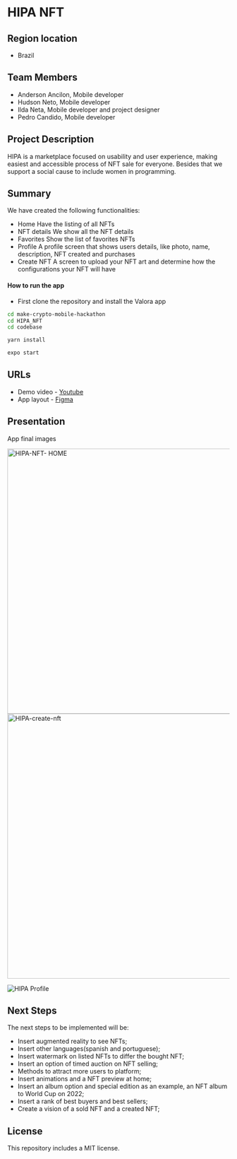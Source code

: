 # HIPA NFT

## Region location

- Brazil

## Team Members
- Anderson Ancilon, Mobile developer
- Hudson Neto, Mobile developer
- Ilda Neta, Mobile developer and project designer
- Pedro Candido, Mobile developer

## Project Description
HIPA is a marketplace focused on usability and user experience, making easiest and accessible process of NFT sale for everyone. Besides that we support a social cause to include women in programming.

## Summary

We have created the following functionalities:

- Home
  Have the listing of all NFTs
- NFT details
  We show all the NFT details
- Favorites
  Show the list of favorites NFTs 
- Profile
  A profile screen that shows users details, like photo, name, description, NFT created and purchases
- Create NFT
  A screen to upload your NFT art and determine how the configurations your NFT will have 

#### How to run the app

- First clone the repository and install the Valora app

```bash
cd make-crypto-mobile-hackathon
cd HIPA_NFT
cd codebase

yarn install

expo start
```

## URLs

- Demo video - [Youtube](https://www.youtube.com/watch?v=-35cyST-q1c)
- App layout - [Figma](https://www.figma.com/file/p6kRGvfq535fD4RBRx7rRP/Hackathon-NFT?node-id=9%3A2)


## Presentation

App final images

<img width="600" alt="HIPA-NFT- HOME" src="https://user-images.githubusercontent.com/21963291/143786070-389e6379-1af4-470d-8c6e-7143592c908f.png">

<img width="600" alt="HIPA-create-nft" src="https://user-images.githubusercontent.com/21963291/143787190-1b931b2e-1955-4cc2-879c-606dea074788.png">

![HIPA Profile](https://user-images.githubusercontent.com/21963291/143787209-3010dab6-32cd-452b-ad67-d547369a782d.png)


## Next Steps

The next steps to be implemented will be:

- Insert augmented reality to see NFTs;
- Insert other languages(spanish and portuguese);
- Insert watermark on listed NFTs to differ the bought NFT;
- Insert an option of timed auction on NFT selling;
- Methods to attract more users to platform;
- Insert animations and a NFT preview at home;
- Insert an album option and special edition as an example, an NFT album to World Cup on 2022; 
- Insert a rank of best buyers and best sellers;
- Create a vision of a sold NFT and a created NFT;

## License
This repository includes a MIT license.